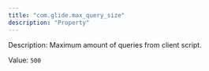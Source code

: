 ```yaml
---
title: "com.glide.max_query_size"
description: "Property"
---
```


Description: Maximum amount of queries from client script.

Value: `500`